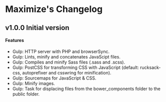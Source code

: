 # Maximize's Changelog

## v1.0.0 Initial version

#### Features
* Gulp: HTTP server with PHP and browserSync.
* Gulp: Lints, minify and concatenates JavaScipt files.
* Gulp: Compiles and minify Sass files (.sass and .scss).
* Gulp: PostCSS for transforming CSS with JavaScript (default: rucksack-css, autoprefixer and csswring for minification).
* Gulp: Sourcemaps for JavaScript & CSS.
* Gulp: Minify images.
* Gulp: Task for displacing files from the bower_components folder to the public folder.
